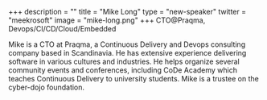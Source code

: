 +++
description = ""
title = "Mike Long"
type = "new-speaker"
twitter = "meekrosoft"
image = "mike-long.png"
+++
CTO@Praqma, Devops/CI/CD/Cloud/Embedded

Mike is a CTO at Praqma, a Continuous Delivery and Devops consulting company based in Scandinavia. He has extensive experience delivering software in various cultures and industries. He helps organize several community events and conferences, including CoDe Academy which teaches Continuous Delivery to university students. Mike is a trustee on the cyber-dojo foundation.